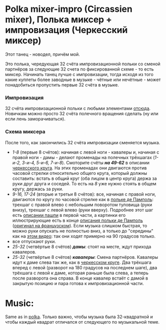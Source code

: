 Polka mixer-impro (Circassien mixer), Полька миксер + импровизация (Черкесский миксер)
=====================
Этот танец - новодел, причём мой.

Это полька, чередующая 32 счёта импровизационной польки со сменой партнёров за следующие 32 счета по фиксированной схеме - то есть миксер. Начинать танец лучше с импровизации, тогда исходя из того какие куплеты более заводные в музыке - чётные или нечётные - может понадобиться пропустить первые 32 счёта в музыке.

### Импровизация
32 счёта импровизационной польки с любыми элементами [отсюда](polka.md). Новичкам можно просто 32 счёта полечного вращения сделать (ну или если лень заморачиваться).

### Схема миксера
После того, как закончились 32 счёта импровизации сменяется музыка.

- _1-8_ (первые 8 счётов): начиная с левой ноги - кавалеры и, начиная с правой ноги - дамы - делают променады на полечных трёхшагах (_1-и-2, 3-и-4, 5-и-6, 7-и-8_). Смоторите счёты ___на 49-62___ в описании [черкесского круга](cercle-circassien.md). На этих променадах они двигаются против часовой стрелки относительно общего круга, который должны составить: встать в общий круг (оба лицом в центр круга) держа за руки друг друга и соседей. То есть на _8_ уже нужно стоять в общем кругу, держась за руки.
- _9-16, 17-24_ (вторые и третьи 8 счётов): все, начиная с правой ноги, двигаются по кругу по часовой стрелке как в [польке де Памполь](http://vk.com/video39341115_456239021): трехшаг с правой влево с небольшим поворотом туловища (руки внизу), трехшаг с левой влево (руки вверху). Подробнее этот шаг есть [описании пашпи](pach-pi.md) в первой части, а картинки его иллюстрирующие есть в конце [описания польки де Памполь](https://translate.google.ru/translate?sl=fr&tl=ru&js=y&prev=_t&hl=en&ie=UTF-8&u=http%3A%2F%2Fdansesbretonnes.gwalarn.org%2Fdanses%2Fpolka_de_paimpol.html&edit-text=) ([оригинал на французском](http://dansesbretonnes.gwalarn.org/danses/polka_de_paimpol.html)). Если музыка слишком быстрая, то можно руки опускать не полностью вниз, а только до "середины" как на [этом видео](https://vk.com/video39341115_456239021): так они ходят примерно на 90 градусов только.
- все отпускают руки.
- _25-32_ (четвёртые 8 счётов) ___дамы___: стоят на месте, ждут прихода кавалеров.
- _25-32_ (четвёртые 8 счётов) ___кавалеры___: Смена партнёров. Кавалеры идут к даме слева так же, как в [черкесском круге](cercle-circassien.md). Два трёхшага вперед с левой (разворот на 180 градусов на последнем шаге), два трёхшага с левой к даме, которая раньше была слева, а теперь после разворота она справа. В конце кавалер встаёт с дамой в закрытую позицию и пара готова к импровизационной части.

Music:
======
Same as in [polka](polka.md). Только важно, чтобы музыка была 32-квадратной и чтобы каждый квадрат отличался от следующего по музыкальной теме.
